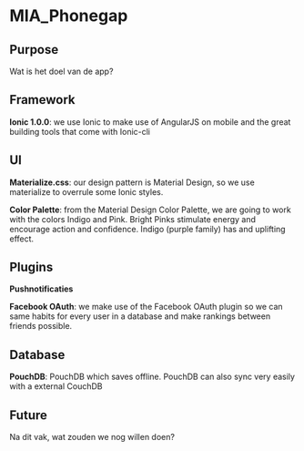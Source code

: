 # MIA_Phonegap

## Purpose
Wat is het doel van de app?

## Framework
**Ionic 1.0.0**: we use Ionic to make use of AngularJS on mobile and the great building tools that come with Ionic-cli


## UI
**Materialize.css**: our design pattern is Material Design, so we use materialize to overrule some Ionic styles.

**Color Palette**: from the Material Design Color Palette, we are going to work with the colors Indigo and Pink. Bright Pinks stimulate energy and encourage action and confidence. Indigo (purple family) has and uplifting effect.


## Plugins
**Pushnotificaties**

**Facebook OAuth**: we make use of the Facebook OAuth plugin so we can same habits for every user in a database and make rankings between friends possible.


## Database
**PouchDB**: PouchDB which saves offline. PouchDB can also sync very easily with a external CouchDB


## Future
Na dit vak, wat zouden we nog willen doen?
